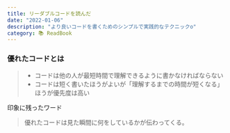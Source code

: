 ```yaml
---
title: リーダブルコードを読んだ
date: "2022-01-06"
description: "より良いコードを書くためのシンプルで実践的なテクニックo"
category: 📚 ReadBook
---
```


### 優れたコードとは

> - コードは他の人が最短時間で理解できるように書かなければならない
> - コードは短く書いたほうがよいが「理解するまでの時間が短くなる」ほうが優先度は高い

印象に残ったワード

> 優れたコードは見た瞬間に何をしているかが伝わってくる。
